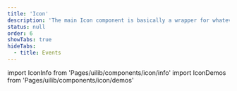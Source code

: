 ```yaml
---
title: 'Icon'
description: 'The main Icon component is basically a wrapper for whatever icon you place within it.'
status: null
order: 6
showTabs: true
hideTabs:
  - title: Events
---
```


import IconInfo from 'Pages/uilib/components/icon/info'
import IconDemos from 'Pages/uilib/components/icon/demos'

<IconInfo />
<IconDemos />
